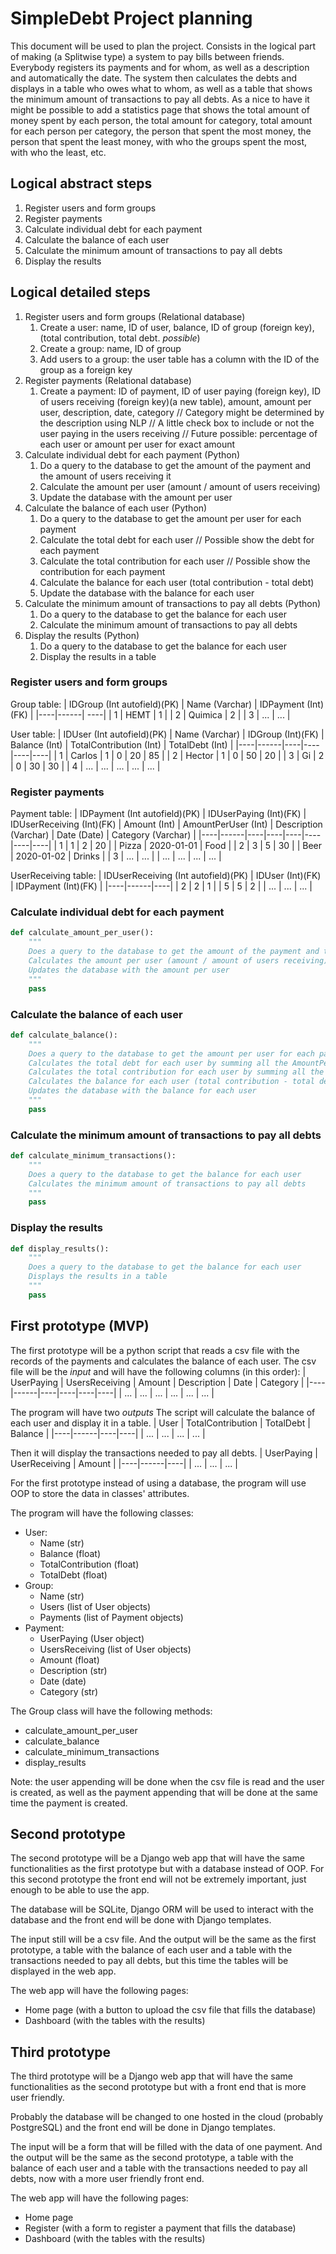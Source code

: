 # SimpleDebt Project planning

This document will be used to plan the project. Consists in the logical part of making (a Splitwise type) a system to pay bills between friends. Everybody registers its payments and for whom, as well as a description and automatically the date. The system then calculates the debts and displays in a table who owes what to whom, as well as a table that shows the minimum amount of transactions to pay all debts. As a nice to have it might be possible to add a statistics page that shows the total amount of money spent by each person, the total amount for category, total amount for each person per category, the person that spent the most money, the person that spent the least money, with who the groups spent the most, with who the least, etc.

## Logical abstract steps

1. Register users and form groups
2. Register payments
3. Calculate individual debt for each payment
4. Calculate the balance of each user
5. Calculate the minimum amount of transactions to pay all debts
6. Display the results

## Logical detailed steps

1. Register users and form groups (Relational database)
    1. Create a user: name, ID of user, balance, ID of group (foreign key), (total contribution, total debt. *possible*)
    2. Create a group: name, ID of group
    3. Add users to a group: the user table has a column with the ID of the group as a foreign key
2. Register payments (Relational database)
    1. Create a payment: ID of payment, ID of user paying (foreign key), ID of users receiving (foreign key)(a new table), amount, amount per user, description, date, category
    // Category might be determined by the description using NLP
    // A little check box to include or not the user paying in the users receiving
    // Future possible: percentage of each user or amount per user for exact amount
3. Calculate individual debt for each payment (Python)
    1. Do a query to the database to get the amount of the payment and the amount of users receiving it
    2. Calculate the amount per user (amount / amount of users receiving)
    3. Update the database with the amount per user
4. Calculate the balance of each user (Python)
    1. Do a query to the database to get the amount per user for each payment
    2. Calculate the total debt for each user
    // Possible show the debt for each payment
    3. Calculate the total contribution for each user
    // Possible show the contribution for each payment
    4. Calculate the balance for each user (total contribution - total debt)
    5. Update the database with the balance for each user
5. Calculate the minimum amount of transactions to pay all debts (Python)
    1. Do a query to the database to get the balance for each user
    2. Calculate the minimum amount of transactions to pay all debts
6. Display the results (Python)
    1. Do a query to the database to get the balance for each user
    2. Display the results in a table

### Register users and form groups

Group table:
| IDGroup (Int autofield)(PK) | Name (Varchar) | IDPayment (Int)(FK) |
|----|------| ----|
| 1  | HEMT | 1 |
| 2  | Quimica | 2 |
| 3 | ... | ... |

User table:
| IDUser (Int autofield)(PK) | Name (Varchar) | IDGroup (Int)(FK) | Balance (Int) | TotalContribution (Int) | TotalDebt (Int) |
|----|------|----|----|----|----|
| 1 | Carlos | 1 | 0 | 20 | 85 |
| 2 | Hector | 1 | 0 | 50 | 20 |
| 3 | Gi | 2 | 0 | 30 | 30 |
| 4 | ... | ... | ... | ... | ... |

### Register payments

Payment table:
| IDPayment (Int autofield)(PK) | IDUserPaying (Int)(FK) | IDUserReceiving (Int)(FK) | Amount (Int) | AmountPerUser (Int) | Description (Varchar) | Date (Date) | Category (Varchar) |
|----|------|----|----|----|----|----|----|
| 1 | 1 | 2 | 20 |  | Pizza | 2020-01-01 | Food |
| 2 | 3 | 5 | 30 |  | Beer | 2020-01-02 | Drinks |
| 3 | ... | ... |  | ... | ... | ... | ... |

UserReceiving table:
| IDUserReceiving (Int autofield)(PK) | IDUser (Int)(FK) | IDPayment (Int)(FK) |
|----|------|----|
| 2 | 2 | 1 |
| 5 | 5 | 2 |
| ... | ... | ... |

### Calculate individual debt for each payment

```python
def calculate_amount_per_user():
    """
    Does a query to the database to get the amount of the payment and the amount of users receiving it
    Calculates the amount per user (amount / amount of users receiving)
    Updates the database with the amount per user
    """
    pass
```

### Calculate the balance of each user

```python
def calculate_balance():
    """
    Does a query to the database to get the amount per user for each payment
    Calculates the total debt for each user by summing all the AmountPerUser it appears in the database
    Calculates the total contribution for each user by summing all the payments made by each user
    Calculates the balance for each user (total contribution - total debt)
    Updates the database with the balance for each user
    """
    pass
```

### Calculate the minimum amount of transactions to pay all debts

```python
def calculate_minimum_transactions():
    """
    Does a query to the database to get the balance for each user
    Calculates the minimum amount of transactions to pay all debts
    """
    pass
```

### Display the results

```python
def display_results():
    """
    Does a query to the database to get the balance for each user
    Displays the results in a table
    """
    pass
```

## First prototype (MVP)

The first prototype will be a python script that reads a csv file with the records of the payments and calculates the balance of each user.
The csv file will be the *input* and will have the following columns (in this order):
| UserPaying | UsersReceiving | Amount | Description | Date | Category |
|----|------|----|----|----|----|
| ... | ... | ... | ... | ... | ... |

The program will have two *outputs*
The script will calculate the balance of each user and display it in a table.
| User | TotalContribution | TotalDebt | Balance |
|----|------|----|----|
| ... | ... | ... | ... |

Then it will display the transactions needed to pay all debts.
| UserPaying | UserReceiving | Amount |
|----|------|----|
| ... | ... | ... |

For the first prototype instead of using a database, the program will use OOP to store the data in classes' attributes.

The program will have the following classes:
- User:
    - Name (str)
    - Balance (float)
    - TotalContribution (float)
    - TotalDebt (float)
- Group:
    - Name (str)
    - Users (list of User objects)
    - Payments (list of Payment objects)
- Payment:
    - UserPaying (User object)
    - UsersReceiving (list of User objects)
    - Amount (float)
    - Description (str)
    - Date (date)
    - Category (str)

The Group class will have the following methods:
- calculate_amount_per_user
- calculate_balance
- calculate_minimum_transactions
- display_results

Note: the user appending will be done when the csv file is read and the user is created, as well as the payment appending that will be done at the same time the payment is created.

## Second prototype

The second prototype will be a Django web app that will have the same functionalities as the first prototype but with a database instead of OOP. For this second prototype the front end will not be extremely important, just enough to be able to use the app. 

The database will be SQLite, Django ORM will be used to interact with the database and the front end will be done with Django templates. 

The input still will be a csv file. And the output will be the same as the first prototype, a table with the balance of each user and a table with the transactions needed to pay all debts, but this time the tables will be displayed in the web app.

The web app will have the following pages:
- Home page (with a button to upload the csv file that fills the database)
- Dashboard (with the tables with the results)

## Third prototype

The third prototype will be a Django web app that will have the same functionalities as the second prototype but with a front end that is more user friendly.

Probably the database will be changed to one hosted in the cloud (probably PostgreSQL) and the front end will be done in Django templates.

The input will be a form that will be filled with the data of one payment. And the output will be the same as the second prototype, a table with the balance of each user and a table with the transactions needed to pay all debts, now with a more user friendly front end.

The web app will have the following pages:
- Home page
- Register (with a form to register a payment that fills the database)
- Dashboard (with the tables with the results)